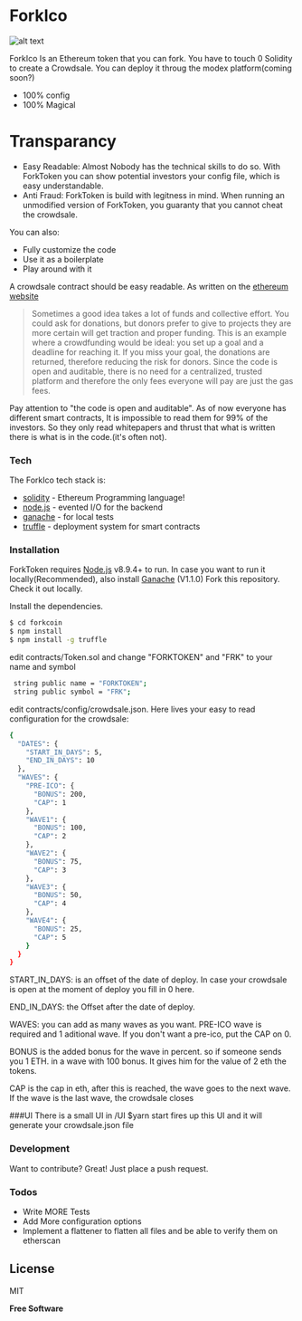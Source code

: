 # ForkIco


![alt text](https://steemitimages.com/0x0/https://steemitimages.com/DQmWmtWJRw66XNhXTHok5JzqdB85VhJkbhwPitHNi9fVFog/image.png)

ForkIco Is an Ethereum token that you can fork. You have to touch 0 Solidity to create a Crowdsale. You can deploy it throug the modex platform(coming soon?)

  - 100% config
  - 100% Magical

# Transparancy

  - Easy Readable: Almost Nobody has the technical skills to do so. With ForkToken you can show potential investors your config file, which is easy understandable.
  - Anti Fraud: ForkToken is build with legitness in mind. When running an unmodified version of ForkToken, you guaranty that you cannot cheat the crowdsale.


You can also:
  - Fully customize the code
  - Use it as a boilerplate
  - Play around with it

A crowdsale contract should be easy readable.  As written on the [ethereum website][ethereum-website]

>Sometimes a good idea takes a lot of funds and collective effort. You could ask for donations, but donors prefer to give to projects they are more certain will get traction and proper funding. This is an example where a crowdfunding would be ideal: you set up a goal and a deadline for reaching it. If you miss your goal, the donations are returned, therefore reducing the risk for donors. Since the code is open and auditable, there is no need for a centralized, trusted platform and therefore the only fees everyone will pay are just the gas fees.

Pay attention to "the code is open and auditable". As of now everyone has different smart contracts, It is impossible to read them for 99% of the investors. So they only read whitepapers and thrust that what is written there is what is in the code.(it's often not).

### Tech

The ForkIco tech stack is:

* [solidity] - Ethereum Programming language!
* [node.js] - evented I/O for the backend
* [ganache] - for local tests
* [truffle] - deployment system for smart contracts

### Installation

ForkToken requires [Node.js](https://nodejs.org/) v8.9.4+ to run.
In case you want to run it locally(Recommended), also install [Ganache](https://github.com/trufflesuite/ganache/releases) (V1.1.0)
Fork this repository.
Check it out locally.

Install the dependencies.

```sh
$ cd forkcoin
$ npm install
$ npm install -g truffle
```

edit contracts/Token.sol and change "FORKTOKEN" and "FRK" to your name and symbol
```sh
 string public name = "FORKTOKEN";
 string public symbol = "FRK";
```

edit contracts/config/crowdsale.json. Here lives your easy to read configuration for the crowdsale:
```sh
{
  "DATES": {
    "START_IN_DAYS": 5,
    "END_IN_DAYS": 10
  },
  "WAVES": {
    "PRE-ICO": {
      "BONUS": 200,
      "CAP": 1
    },
    "WAVE1": {
      "BONUS": 100,
      "CAP": 2
    },
    "WAVE2": {
      "BONUS": 75,
      "CAP": 3
    },
    "WAVE3": {
      "BONUS": 50,
      "CAP": 4
    },
    "WAVE4": {
      "BONUS": 25,
      "CAP": 5
    }
  }
}
```
START_IN_DAYS: is an offset of the date of deploy. In case your crowdsale is open at the moment of deploy you fill in 0 here.

END_IN_DAYS: the Offset after the date of deploy.

WAVES: you can add as many waves as you want. PRE-ICO wave is required and 1 aditional wave. If you don't want a pre-ico, put the CAP on 0.

BONUS is the added bonus for the wave in percent. so if someone sends you 1 ETH. in a wave with 100 bonus. It gives him for the value of 2 eth the tokens.

CAP is the cap in eth, after this is reached, the wave goes to the next wave. If the wave is the last wave, the crowdsale closes


###UI
There is a small UI in /UI $yarn start fires up this UI and it will generate your crowdsale.json file

### Development

Want to contribute? Great!
Just place a push request.


### Todos

 - Write MORE Tests
 - Add More configuration options
 - Implement a flattener to flatten all files and be able to verify them on etherscan

License
----

MIT


**Free Software**

[//]: # (These are reference links used in the body of this note and get stripped out when the markdown processor does its job. There is no need to format nicely because it shouldn't be seen. Thanks SO - http://stackoverflow.com/questions/4823468/store-comments-in-markdown-syntax)


   [ethereum-website]: <https://www.ethereum.org/crowdsale>
   [node.js]: <http://nodejs.org>
   [solidity]:<https://solidity.readthedocs.io/en/develop/>
   [node.js]: <https://nodejs.org> 
   [ganache]: <http://truffleframework.com/ganache/>
   [truffle]: <http://truffleframework.com/>
